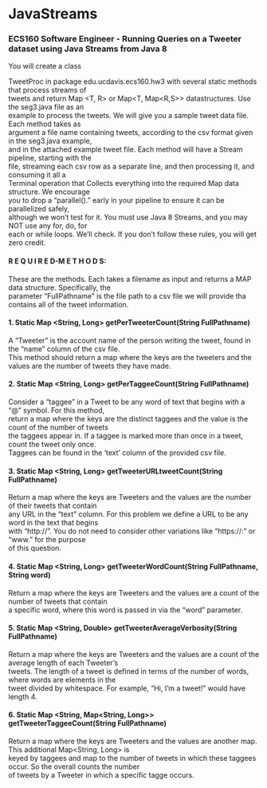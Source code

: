 # JavaStreams
### ECS160 Software Engineer - Running Queries on a Tweeter dataset using Java Streams from Java 8

You will create a class <br/>

TweetProc in package edu.ucdavis.ecs160.hw3 with  several static methods that process streams of <br/>
tweets and return Map <T, R> or Map<T, Map<R,S>> datastructures. Use the seg3.java file as an <br/>
example to process the tweets. We will give you a sample tweet data file. Each method takes as <br/>
argument a file name containing tweets, according to the csv format given in the seg3.java example, <br/>
and in the attached example tweet file. Each method will have a Stream pipeline, starting with the <br/>
file, streaming each csv row as a separate line, and then processing it, and consuming it all a <br/>
Terminal operation that Collects everything into the required Map data structure. We encourage <br/>
you to drop a  “parallel().” early in your pipeline to ensure it can be parallelized safely, <br/>
although we won’t test for it. You must use  Java 8 Streams, and you may NOT use any for, do, for <br/>
each or while loops. We’ll check. If you don’t follow these rules, you will get zero credit. <br/>

#### R E Q U I R E D-M E T H O D S: <br/>

These are the methods. Each takes a filename as input and returns a MAP data structure. Specifically, the <br/>
parameter “FullPathname” is the file path to a csv file we will provide tha contains all of the tweet information. <br/>

#### 1. Static Map <String, Long> getPerTweeterCount(String FullPathname) 
A “Tweeter” is the account name of the person writing the tweet, found in the  “name” column of the csv file. <br/>
This method should return a map where the keys are the tweeters and the values are the number of tweets they have made. <br/>

#### 2. Static Map <String, Long> getPerTaggeeCount(String FullPathname) 
Consider a “taggee” in a Tweet to be any word of text that begins with a “@” symbol.  For this method, <br/> 
return a map where the keys are the distinct taggees and the value is the count of the number of tweets <br/>
the taggees appear in.  If a taggee is marked more than once in a tweet, count the tweet only once. <br/>
Taggees can be found in the ‘text’ column of the provided csv file. <br/>

#### 3. Static Map <String, Long> getTweeterURLtweetCount(String FullPathname) 
Return a map where the keys are Tweeters and the values are the number of their tweets that contain <br/> 
any URL in the “text” column.  For this problem we define a URL to be any word in the text that begins <br/>
with “http://”.  You do not need to consider other variations like “https://:” or “www.” for the purpose <br/>
of this question. <br/>

#### 4. Static Map <String, Long> getTweeterWordCount(String FullPathname, String word) 
Return a map where the keys are Tweeters and the values are a count of the number of tweets that contain <br/>
a specific word, where this word is passed in via the “word” parameter. <br/>

#### 5. Static Map <String, Double> getTweeterAverageVerbosity(String FullPathname) 
Return a map where the keys are Tweeters and the values are a count of the average length of each Tweeter’s <br/>
tweets.  The length of a tweet is defined in terms of the number of words, where words are elements in the <br/>
tweet divided by whitespace.  For example, “Hi, I’m a tweet!”  would have length 4. <br/>

#### 6. Static Map <String, Map<String, Long>> getTweeterTaggeeCount(String FullPathname) 
Return a map where the keys are Tweeters and the values are another map. This additional Map<String, Long> is <br/>
keyed by taggees and map to the number of tweets in which these taggees occur.  So the overall counts the number <br/>
of tweets by a Tweeter in which a specific tagge occurs. <br/>
